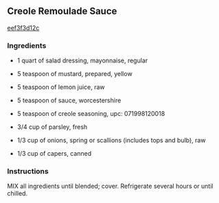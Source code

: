 ## Creole Remoulade Sauce

[eef3f3d12c](http://www.kraftrecipes.com/recipes/-1803.aspx)

### Ingredients

 - 1 quart of salad dressing, mayonnaise, regular

 - 5 teaspoon of mustard, prepared, yellow

 - 5 teaspoon of lemon juice, raw

 - 5 teaspoon of sauce, worcestershire

 - 5 teaspoon of creole seasoning, upc: 071998120018

 - 3/4 cup of parsley, fresh

 - 1/3 cup of onions, spring or scallions (includes tops and bulb), raw

 - 1/3 cup of capers, canned

### Instructions

MIX all ingredients until blended; cover. Refrigerate several hours or until chilled.
